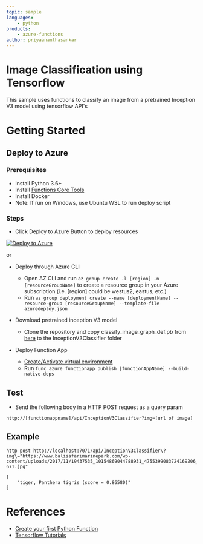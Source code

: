 ```yaml
---
topic: sample
languages:
    - python
products:
    - azure-functions
author: priyaananthasankar
---
```


# Image Classification using Tensorflow

This sample uses functions to classify an image from a pretrained Inception V3 model using tensorflow API's

# Getting Started

## Deploy to Azure

### Prerequisites

- Install Python 3.6+
- Install [Functions Core Tools](https://docs.microsoft.com/en-us/azure/azure-functions/functions-run-local#v2)
- Install Docker
- Note: If run on Windows, use Ubuntu WSL to run deploy script

### Steps

- Click Deploy to Azure Button to deploy resources

[![Deploy to Azure](http://azuredeploy.net/deploybutton.png)](https://azuredeploy.net/)

or

- Deploy through Azure CLI
    - Open AZ CLI and run ```az group create -l [region] -n [resourceGroupName]``` to create a resource group in your Azure subscription (i.e. [region] could be westus2, eastus, etc.)
    - Run ```az group deployment create --name [deploymentName] --resource-group [resourceGroupName] --template-file azuredeploy.json```

- Download pretrained inception V3 model
  - Clone the repository and copy classify_image_graph_def.pb from [here](https://github.com/taey16/tf/tree/master/imagenet) to the InceptionV3Classifier folder

- Deploy Function App
  - [Create/Activate virtual environment](https://docs.microsoft.com/en-us/azure/azure-functions/functions-create-first-function-python#create-and-activate-a-virtual-environment)
  - Run `func azure functionapp publish [functionAppName] --build-native-deps` 

## Test

- Send the following body in a HTTP POST request as a query param
```
http://[functionappname]/api/InceptionV3Classifier?img=[url of image]

```

## Example

```
http post http://localhost:7071/api/InceptionV3Classifier\?img\="https://www.balisafarimarinepark.com/wp-content/uploads/2017/11/19437535_10154869044788931_4755399083724169206_n-671.jpg"

[
    "tiger, Panthera tigris (score = 0.86580)"
]
```

# References

- [Create your first Python Function](https://docs.microsoft.com/en-us/azure/azure-functions/functions-create-first-function-python)
- [Tensorflow Tutorials](https://www.tensorflow.org/tutorials/)

